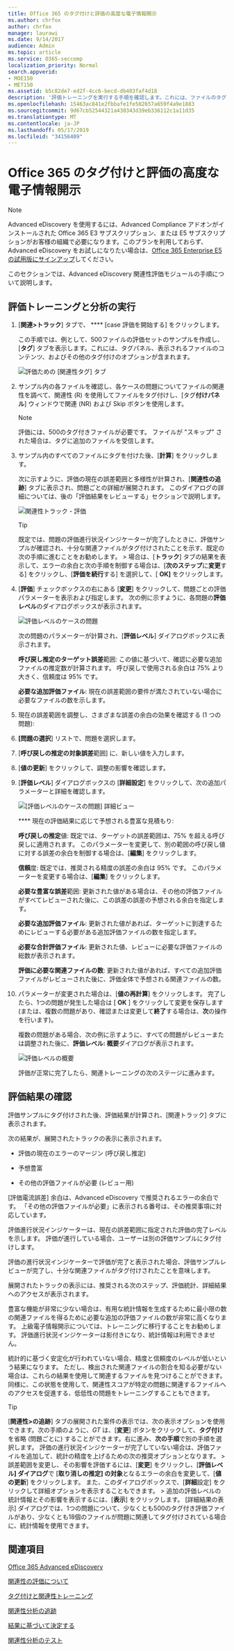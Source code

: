 ```yaml
---
title: Office 365 のタグ付けと評価の高度な電子情報開示
ms.author: chrfox
author: chrfox
manager: laurawi
ms.date: 9/14/2017
audience: Admin
ms.topic: article
ms.service: O365-seccomp
localization_priority: Normal
search.appverid:
- MOE150
- MET150
ms.assetid: b5c82de7-ed2f-4cc6-becd-db403faf4d18
description: '評価トレーニングを実行する手順を確認します。これには、ファイルのタグ付け、Office 365 Advanced eDiscovery の評価結果の確認が含まれます。 '
ms.openlocfilehash: 15463ac841e2fbbafe1fe502657a659f4a9e1883
ms.sourcegitcommit: 9d67cb52544321a430343d39eb336112c1a11d35
ms.translationtype: MT
ms.contentlocale: ja-JP
ms.lasthandoff: 05/17/2019
ms.locfileid: "34156409"
---
```

# <a name="tagging-and-assessment-in-office-365-advanced-ediscovery"></a>Office 365 のタグ付けと評価の高度な電子情報開示

> [!NOTE]
> Advanced eDiscovery を使用するには、Advanced Compliance アドオンがインストールされた Office 365 E3 サブスクリプション、または E5 サブスクリプションがお客様の組織で必要になります。このプランを利用しておらず、Advanced eDiscovery をお試しになりたい場合は、[Office 365 Enterprise E5 の試用版にサインアップ](https://go.microsoft.com/fwlink/p/?LinkID=698279)してください。 
  
このセクションでは、Advanced eDiscovery 関連性評価モジュールの手順について説明します。 
  
## <a name="performing-assessment-training-and-analysis"></a>評価トレーニングと分析の実行

1. [**関連\>トラック**] タブで、 **** [case 評価を開始する] をクリックします。 
    
    この手順では、例として、500ファイルの評価セットのサンプルを作成し、[**タグ**] タブを表示します。これには、タグパネル、表示されるファイルのコンテンツ、およびその他のタグ付けのオプションが含まれます。 
    
    ![評価ための [関連性タグ] タブ](media/c8acf891-b1cd-4344-816c-eabb8cbbe742.png)
  
2. サンプル内の各ファイルを確認し、各ケースの問題についてファイルの関連性を調べて、関連性 (R) を使用してファイルをタグ付けし、[タグ**付けパネル**] ウィンドウで関連 (NR) および Skip ボタンを使用します。 
    
    > [!NOTE]
    >  評価には、500のタグ付きファイルが必要です。 ファイルが "スキップ" された場合は、タグに追加のファイルを受信します。 
  
3. サンプル内のすべてのファイルにタグを付けた後、[**計算**] をクリックします。 
    
    次に示すように、評価の現在の誤差範囲と多様性が計算され、[**関連性の追跡**] タブに表示され、問題ごとの詳細が展開されます。 このダイアログの詳細については、後の「評価結果をレビューする」セクションで説明します。 
    
    ![関連性トラック - 評価](media/da911ba5-8678-40d6-9ad5-fd0b058355c1.png)
  
    > [!TIP]
    > 既定では、問題の評価進行状況インジケーターが完了したときに、評価サンプルが確認され、十分な関連ファイルがタグ付けされたことを示す、既定の次の手順に進むことをお勧めします。 > 場合は、[**トラック**] タブの結果を表示して、エラーの余白と次の手順を制御する場合は、[**次のステップ**に**変更**する] をクリックし、[**評価を続行**する] を選択して、[ **OK]** をクリックします。 
  
1. [**評価**] チェックボックスの右にある [**変更**] をクリックして、問題ごとの評価パラメーターを表示および指定します。 次の例に示すように、各問題の**評価レベル**のダイアログボックスが表示されます。 
    
    ![評価レベルのケースの問題](media/b7113fef-d125-4617-ae1b-c9eb0bf79aec.png)
  
    次の問題のパラメーターが計算され、[**評価レベル**] ダイアログボックスに表示されます。 
    
    **呼び戻し推定のターゲット誤差**範囲: この値に基づいて、確認に必要な追加ファイルの推定数が計算されます。 呼び戻しで使用される余白は 75% より大きく、信頼度は 95% です。 
    
    **必要な追加評価ファイル**: 現在の誤差範囲の要件が満たされていない場合に必要なファイルの数を示します。 
    
2. 現在の誤差範囲を調整し、さまざまな誤差の余白の効果を確認する (1 つの問題):
    
1. **[問題の選択**] リストで、問題を選択します。 
    
2. [**呼び戻しの推定の対象誤差**範囲] に、新しい値を入力します。
    
3. [**値の更新**] をクリックして、調整の影響を確認します。 
    
3. [**評価レベル**] ダイアログボックスの [**詳細設定**] をクリックして、次の追加パラメーターと詳細を確認します。 
    
    ![[評価レベルのケースの問題] 詳細ビュー](media/577d7e0e-95df-48c2-9dec-bdeab5e801d8.png)
  
    **** 現在の評価結果に応じて予想される豊富な見積もり:
    
    **呼び戻しの推定**値: 既定では、ターゲットの誤差範囲は、75% を超える呼び戻しに適用されます。 このパラメーターを変更して、別の範囲の呼び戻し値に対する誤差の余白を制御する場合は、[**編集**] をクリックします。 
    
    **信頼**度: 既定では、推奨される精度の誤差の余白は 95% です。 このパラメーターを変更する場合は、[**編集**] をクリックします。 
    
    **必要な豊富な誤差**範囲: 更新された値がある場合は、その他の評価ファイルがすべてレビューされた後に、この誤差の誤差の予想される余白を指定します。
    
    **必要な追加評価ファイル**: 更新された値があれば、ターゲットに到達するためにレビューする必要がある追加評価ファイルの数を指定します。
    
    **必要な合計評価ファイル**: 更新された値、レビューに必要な評価ファイルの総数が表示されます。
    
    **評価に必要な関連ファイルの数**: 更新された値があれば、すべての追加評価ファイルがレビューされた後に、評価全体で予想される関連ファイルの数。
    
4. パラメーターが変更された場合は、[**値の再計算**] をクリックします。 完了したら、1つの問題が発生した場合は [ **OK** ] をクリックして変更を保存します (または、複数の問題があり、確認または変更して**終了**する場合は、**次**の操作を行います)。 
    
    複数の問題がある場合、次の例に示すように、すべての問題がレビューまたは調整された後に、**評価レベル: 概要**ダイアログが表示されます。 
    
    ![評価レベルの概要](media/4997b46d-10a5-4abc-b3b2-7b75a370eb9e.png)
  
    評価が正常に完了したら、関連トレーニングの次のステージに進みます。
    
## <a name="reviewing-assessment-results"></a>評価結果の確認

評価サンプルにタグ付けされた後、評価結果が計算され、[関連トラック] タブに表示されます。
  
次の結果が、展開されたトラックの表示に表示されます。 
  
- 評価の現在のエラーのマージン (呼び戻し推定)
    
- 予想豊富
    
- その他の評価ファイルが必要 (レビュー用)
    
[評価電流誤差] 余白は、Advanced eDiscovery で推奨されるエラーの余白です。 「その他の評価ファイルが必要」に表示される番号は、その推奨事項に対応しています。
  
評価進行状況インジケーターは、現在の誤差範囲に指定された評価の完了レベルを示します。 評価が進行している場合、ユーザーは別の評価サンプルにタグ付けします。
  
評価の進行状況インジケーターで評価が完了と表示された場合、評価サンプルレビューが完了し、十分な関連ファイルがタグ付けされたことを意味します。 
  
展開されたトラックの表示には、推奨される次のステップ、評価統計、詳細結果へのアクセスが表示されます。
  
豊富な機能が非常に少ない場合は、有用な統計情報を生成するために最小限の数の関連ファイルを得るために必要な追加の評価ファイルの数が非常に高くなります。 上級電子情報開示については、トレーニングに移行することをお勧めします。 評価進行状況インジケーターは影付きになり、統計情報は利用できません。 
  
統計的に基づく安定化が行われていない場合、精度と信頼度のレベルが低いという結果になります。 ただし、検出された関連ファイルの割合を知る必要がない場合は、これらの結果を使用して関連するファイルを見つけることができます。 同様に、この状態を使用して、関連性スコアが特定の問題に関連するファイルへのアクセスを促進する、低低性の問題をトレーニングすることもできます。
  
> [!TIP]
> [**関連性\>の追跡**] タブの展開された案件の表示では、次の表示オプションを使用できます。次の手順のように、_GT_ は、[**変更**] ボタンをクリックして、**タグ付け**を省略 (問題ごとに) することができます。右に進み、**次の手順**で別の手順を選択します。 評価の進行状況インジケーターが完了していない場合は、評価ファイルを追加して、統計の精度を上げるための次の推奨オプションとなります。 > 誤差範囲を変更し、その影響を評価するには、[**変更**] をクリックし、[**評価レベル] ダイアログ**で [**取り消しの推定] の対象**となるエラーの余白を変更して、[**値の更新**] をクリックします。 また、このダイアログボックスで、[**詳細**設定] をクリックして詳細オプションを表示することもできます。 > 追加の評価レベルの統計情報とその影響を表示するには、[**表示**] をクリックします。 [詳細結果の表示] ダイアログでは、1つの問題について、少なくとも500のタグ付き評価ファイルがあり、少なくとも18個のファイルが問題に関連してタグ付けされている場合に、統計情報を使用できます。 
  
## <a name="see-also"></a>関連項目

[Office 365 Advanced eDiscovery](office-365-advanced-ediscovery.md)
  
[関連性の評価について](assessment-in-relevance-in-advanced-ediscovery.md)
  
[タグ付けと関連性トレーニング](tagging-and-relevance-training-in-advanced-ediscovery.md)
  
[関連性分析の追跡](track-relevance-analysis-in-advanced-ediscovery.md)
  
[結果に基づいて決定する](decision-based-on-the-results-in-advanced-ediscovery.md)
  
[関連性分析のテスト](test-relevance-analysis-in-advanced-ediscovery.md)

